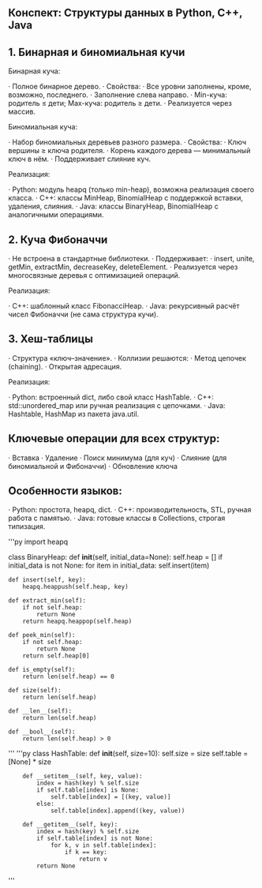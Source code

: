 ## Конспект: Структуры данных в Python, C++, Java

## 1. Бинарная и биномиальная кучи

Бинарная куча:

· Полное бинарное дерево.
· Свойства:
  · Все уровни заполнены, кроме, возможно, последнего.
  · Заполнение слева направо.
  · Min-куча: родитель ≤ дети; Max-куча: родитель ≥ дети.
· Реализуется через массив.

Биномиальная куча:

· Набор биномиальных деревьев разного размера.
· Свойства:
  · Ключ вершины ≥ ключа родителя.
  · Корень каждого дерева — минимальный ключ в нём.
· Поддерживает слияние куч.

Реализация:

· Python: модуль heapq (только min-heap), возможна реализация своего класса.
· C++: классы MinHeap, BinomialHeap с поддержкой вставки, удаления, слияния.
· Java: классы BinaryHeap, BinomialHeap с аналогичными операциями.
 

## 2. Куча Фибоначчи

· Не встроена в стандартные библиотеки.
· Поддерживает:
  · insert, unite, getMin, extractMin, decreaseKey, deleteElement.
· Реализуется через многосвязные деревья с оптимизацией операций.

Реализация:

· C++: шаблонный класс FibonacciHeap.
· Java: рекурсивный расчёт чисел Фибоначчи (не сама структура кучи).

 

## 3. Хеш-таблицы

· Структура «ключ–значение».
· Коллизии решаются:
  · Метод цепочек (chaining).
  · Открытая адресация.

Реализация:

· Python: встроенный dict, либо свой класс HashTable.
· C++: std::unordered_map или ручная реализация с цепочками.
· Java: Hashtable, HashMap из пакета java.util.

 

## Ключевые операции для всех структур:

· Вставка
· Удаление
· Поиск минимума (для куч)
· Слияние (для биномиальной и Фибоначчи)
· Обновление ключа

 

## Особенности языков:

· Python: простота, heapq, dict.
· C++: производительность, STL, ручная работа с памятью.
· Java: готовые классы в Collections, строгая типизация.

'''py
import heapq

class BinaryHeap:
    def __init__(self, initial_data=None):
        self.heap = []
        if initial_data is not None:
            for item in initial_data:
                self.insert(item)
    
    def insert(self, key):
        heapq.heappush(self.heap, key)
    
    def extract_min(self):
        if not self.heap:
            return None
        return heapq.heappop(self.heap)
    
    def peek_min(self):
        if not self.heap:
            return None
        return self.heap[0]
    
    def is_empty(self):
        return len(self.heap) == 0
    
    def size(self):
        return len(self.heap)
    
    def __len__(self):
        return len(self.heap)
    
    def __bool__(self):
        return len(self.heap) > 0
'''
'''py
class HashTable:
        def __init__(self, size=10):
            self.size = size
            self.table = [None] * size

        def __setitem__(self, key, value):
            index = hash(key) % self.size
            if self.table[index] is None:
                self.table[index] = [(key, value)]
            else:
                self.table[index].append((key, value))

        def __getitem__(self, key):
            index = hash(key) % self.size
            if self.table[index] is not None:
                for k, v in self.table[index]:
                    if k == key:
                        return v
            return None
  '''

